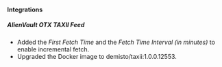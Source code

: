 
#### Integrations
##### AlienVault OTX TAXII Feed
- Added the *First Fetch Time* and the *Fetch Time Interval (in minutes)* to enable incremental fetch.
- Upgraded the Docker image to demisto/taxii:1.0.0.12553.
